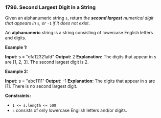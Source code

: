 ### 1796\. Second Largest Digit in a String

Given an alphanumeric string `s`, return _the **second largest** numerical digit that appears in_ `s`_, or_ `-1` _if it does not exist_.

An **alphanumeric** string is a string consisting of lowercase English letters and digits.

**Example 1:**

**Input:** s = "dfa12321afd"
**Output:** 2
**Explanation:** The digits that appear in s are \[1, 2, 3\]. The second largest digit is 2.

**Example 2:**

**Input:** s = "abc1111"
**Output:** -1
**Explanation:** The digits that appear in s are \[1\]. There is no second largest digit. 

**Constraints:**

*   `1 <= s.length <= 500`
*   `s` consists of only lowercase English letters and/or digits.
